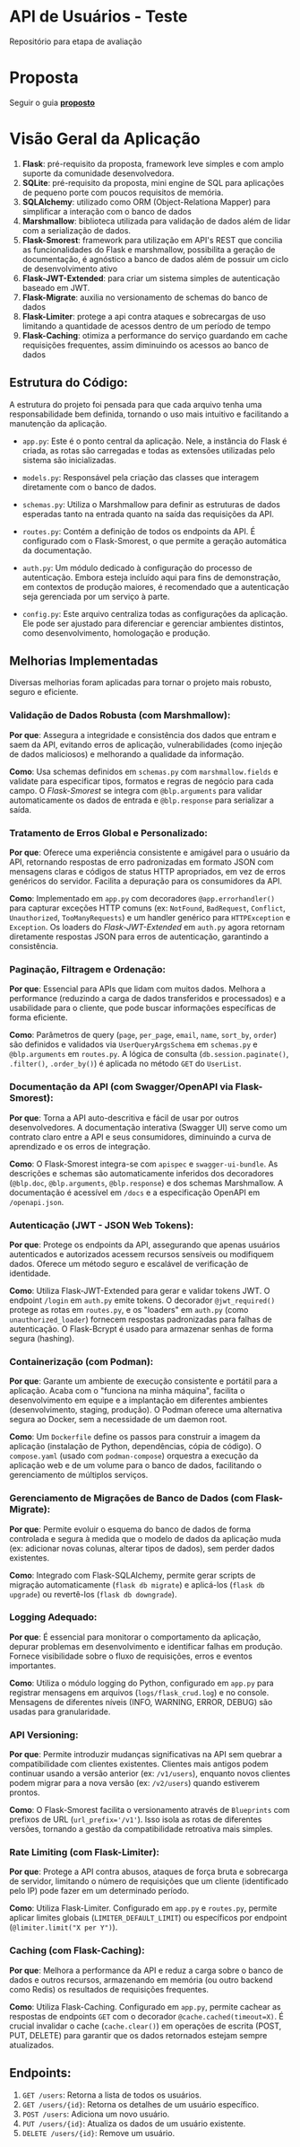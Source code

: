 # API de Usuários - Teste
Repositório para etapa de avaliação

# Proposta
Seguir o guia **[proposto](doc/prova.md)**

#  Visão Geral da Aplicação
1. **Flask**: pré-requisito da proposta, framework leve simples e com amplo suporte da comunidade desenvolvedora.
2. **SQLite**: pré-requisito da proposta, mini engine de SQL para aplicações de pequeno porte com poucos requisitos de memória.
3. **SQLAlchemy**: utilizado como ORM (Object-Relationa Mapper) para simplificar a interação com o banco de dados
4. **Marshmallow**: biblioteca utilizada para validação de dados além de lidar com a serialização de dados.
5. **Flask-Smorest**: framework para utilização em API's REST que concilia as funcionalidades do Flask e marshmallow, possibilita a geração de documentação, é agnóstico a banco de dados além de possuir um ciclo de desenvolvimento ativo
6. **Flask-JWT-Extended**: para criar um sistema simples de autenticação baseado em JWT.
7. **Flask-Migrate**: auxilia no versionamento de schemas do banco de dados
8. **Flask-Limiter**: protege a api contra ataques e sobrecargas de uso limitando a quantidade de acessos dentro de um período de tempo
9. **Flask-Caching**: otimiza a performance do serviço guardando em cache requisições frequentes, assim diminuindo os acessos ao banco de dados

## Estrutura do Código:
A estrutura do projeto foi pensada para que cada arquivo tenha uma responsabilidade bem definida, tornando o uso mais intuitivo e facilitando a manutenção da aplicação.

- `app.py`: Este é o ponto central da aplicação. Nele, a instância do Flask é criada, as rotas são carregadas e todas as extensões utilizadas pelo sistema são inicializadas.

- `models.py`: Responsável pela criação das classes que interagem diretamente com o banco de dados.

- `schemas.py`: Utiliza o Marshmallow para definir as estruturas de dados esperadas tanto na entrada quanto na saída das requisições da API.

- `routes.py`: Contém a definição de todos os endpoints da API. É configurado com o Flask-Smorest, o que permite a geração automática da documentação.

- `auth.py`: Um módulo dedicado à configuração do processo de autenticação. Embora esteja incluído aqui para fins de demonstração, em contextos de produção maiores, é recomendado que a autenticação seja gerenciada por um serviço à parte.

- `config.py`: Este arquivo centraliza todas as configurações da aplicação. Ele pode ser ajustado para diferenciar e gerenciar ambientes distintos, como desenvolvimento, homologação e produção.

## Melhorias Implementadas
Diversas melhorias foram aplicadas para tornar o projeto mais robusto, seguro e eficiente.

### Validação de Dados Robusta (com Marshmallow):

**Por que**: Assegura a integridade e consistência dos dados que entram e saem da API, evitando erros de aplicação, vulnerabilidades (como injeção de dados maliciosos) e melhorando a qualidade da informação.

**Como**: Usa schemas definidos em `schemas.py` com `marshmallow.fields` e validate para especificar tipos, formatos e regras de negócio para cada campo. O *Flask-Smorest* se integra com `@blp.arguments` para validar automaticamente os dados de entrada e `@blp.response` para serializar a saída.

### Tratamento de Erros Global e Personalizado:

**Por que**: Oferece uma experiência consistente e amigável para o usuário da API, retornando respostas de erro padronizadas em formato JSON com mensagens claras e códigos de status HTTP apropriados, em vez de erros genéricos do servidor. Facilita a depuração para os consumidores da API.

**Como**: Implementado em `app.py` com decoradores `@app.errorhandler()` para capturar exceções HTTP comuns (ex: `NotFound`, `BadRequest`, `Conflict`, `Unauthorized`, `TooManyRequests`) e um handler genérico para `HTTPException` e `Exception`. Os loaders do *Flask-JWT-Extended* em `auth.py` agora retornam diretamente respostas JSON para erros de autenticação, garantindo a consistência.

### Paginação, Filtragem e Ordenação:

**Por que**: Essencial para APIs que lidam com muitos dados. Melhora a performance (reduzindo a carga de dados transferidos e processados) e a usabilidade para o cliente, que pode buscar informações específicas de forma eficiente.

**Como**: Parâmetros de query (`page`, `per_page`, `email`, `name`, `sort_by`, `order`) são definidos e validados via `UserQueryArgsSchema` em `schemas.py` e `@blp.arguments` em `routes.py`. A lógica de consulta (`db.session.paginate()`, `.filter()`, `.order_by()`) é aplicada no método `GET` do `UserList`.

### Documentação da API (com Swagger/OpenAPI via Flask-Smorest):

**Por que**: Torna a API auto-descritiva e fácil de usar por outros desenvolvedores. A documentação interativa (Swagger UI) serve como um contrato claro entre a API e seus consumidores, diminuindo a curva de aprendizado e os erros de integração.

**Como**: O Flask-Smorest integra-se com `apispec` e `swagger-ui-bundle`. As descrições e schemas são automaticamente inferidos dos decoradores (`@blp.doc`, `@blp.arguments`, `@blp.response`) e dos schemas Marshmallow. A documentação é acessível em `/docs` e a especificação OpenAPI em `/openapi.json`.

### Autenticação (JWT - JSON Web Tokens):

**Por que**: Protege os endpoints da API, assegurando que apenas usuários autenticados e autorizados acessem recursos sensíveis ou modifiquem dados. Oferece um método seguro e escalável de verificação de identidade.

**Como**: Utiliza Flask-JWT-Extended para gerar e validar tokens JWT. O endpoint `/login` em `auth.py` emite tokens. O decorador `@jwt_required()` protege as rotas em `routes.py`, e os "loaders" em `auth.py` (como `unauthorized_loader`) fornecem respostas padronizadas para falhas de autenticação. O Flask-Bcrypt é usado para armazenar senhas de forma segura (hashing).

### Containerização (com Podman):

**Por que**: Garante um ambiente de execução consistente e portátil para a aplicação. Acaba com o "funciona na minha máquina", facilita o desenvolvimento em equipe e a implantação em diferentes ambientes (desenvolvimento, staging, produção). O Podman oferece uma alternativa segura ao Docker, sem a necessidade de um daemon root.

**Como**: Um `Dockerfile` define os passos para construir a imagem da aplicação (instalação de Python, dependências, cópia de código). O `compose.yaml` (usado com `podman-compose`) orquestra a execução da aplicação web e de um volume para o banco de dados, facilitando o gerenciamento de múltiplos serviços.

### Gerenciamento de Migrações de Banco de Dados (com Flask-Migrate):

**Por que**: Permite evoluir o esquema do banco de dados de forma controlada e segura à medida que o modelo de dados da aplicação muda (ex: adicionar novas colunas, alterar tipos de dados), sem perder dados existentes.

**Como**: Integrado com Flask-SQLAlchemy, permite gerar scripts de migração automaticamente (`flask db migrate`) e aplicá-los (`flask db upgrade`) ou revertê-los (`flask db downgrade`).

### Logging Adequado:

**Por que**: É essencial para monitorar o comportamento da aplicação, depurar problemas em desenvolvimento e identificar falhas em produção. Fornece visibilidade sobre o fluxo de requisições, erros e eventos importantes.

**Como**: Utiliza o módulo logging do Python, configurado em `app.py` para registrar mensagens em arquivos (`logs/flask_crud.log`) e no console. Mensagens de diferentes níveis (INFO, WARNING, ERROR, DEBUG) são usadas para granularidade.

### API Versioning:

**Por que**: Permite introduzir mudanças significativas na API sem quebrar a compatibilidade com clientes existentes. Clientes mais antigos podem continuar usando a versão anterior (ex: `/v1/users`), enquanto novos clientes podem migrar para a nova versão (ex: `/v2/users`) quando estiverem prontos.

**Como**: O Flask-Smorest facilita o versionamento através de `Blueprints` com prefixos de URL (`url_prefix='/v1'`). Isso isola as rotas de diferentes versões, tornando a gestão da compatibilidade retroativa mais simples.

### Rate Limiting (com Flask-Limiter):

**Por que**: Protege a API contra abusos, ataques de força bruta e sobrecarga de servidor, limitando o número de requisições que um cliente (identificado pelo IP) pode fazer em um determinado período.

**Como**: Utiliza Flask-Limiter. Configurado em `app.py` e `routes.py`, permite aplicar limites globais (`LIMITER_DEFAULT_LIMIT`) ou específicos por endpoint (`@limiter.limit("X per Y")`).

### Caching (com Flask-Caching):

**Por que**: Melhora a performance da API e reduz a carga sobre o banco de dados e outros recursos, armazenando em memória (ou outro backend como Redis) os resultados de requisições frequentes.

**Como**: Utiliza Flask-Caching. Configurado em `app.py`, permite cachear as respostas de endpoints `GET` com o decorador `@cache.cached(timeout=X)`. É crucial invalidar o cache (`cache.clear()`) em operações de escrita (POST, PUT, DELETE) para garantir que os dados retornados estejam sempre atualizados.

## Endpoints:
1. `GET /users`: Retorna a lista de todos os usuários.
2. `GET /users/{id}`: Retorna os detalhes de um usuário específico.
3. `POST /users`: Adiciona um novo usuário.
4. `PUT /users/{id}`: Atualiza os dados de um usuário existente.
5. `DELETE /users/{id}`: Remove um usuário.